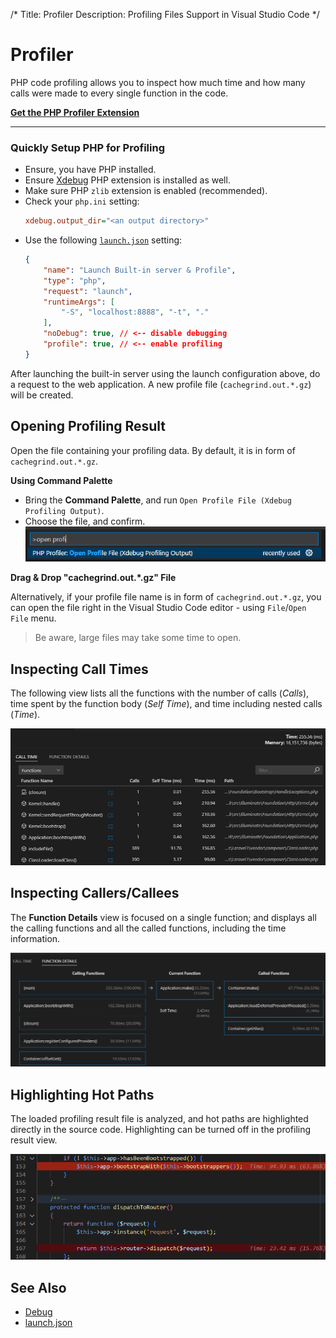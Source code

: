 /*
Title: Profiler
Description: Profiling Files Support in Visual Studio Code
*/

# Profiler

PHP code profiling allows you to inspect how much time and how many calls were made to every single function in the code.

[**Get the PHP Profiler Extension**](https://marketplace.visualstudio.com/items?itemName=DEVSENSE.profiler-php-vscode)

---

### Quickly Setup PHP for Profiling

- Ensure, you have PHP installed.
- Ensure [Xdebug](https://xdebug.org/docs/install) PHP extension is installed as well.
- Make sure PHP `zlib` extension is enabled (recommended).
- Check your `php.ini` setting:
    ```ini
    xdebug.output_dir="<an output directory>"
    ```
- Use the following [`launch.json`](debug/launch-json) setting:
    ```json
    {
        "name": "Launch Built-in server & Profile",
        "type": "php",
        "request": "launch",
        "runtimeArgs": [
            "-S", "localhost:8888", "-t", "."
        ],
        "noDebug": true, // <-- disable debugging
        "profile": true, // <-- enable profiling
    }
    ```

After launching the built-in server using the launch configuration above, do a request to the web application. A new profile file (`cachegrind.out.*.gz`) will be created.

## Opening Profiling Result

Open the file containing your profiling data. By default, it is in form of `cachegrind.out.*.gz`.

**Using Command Palette**

- Bring the **Command Palette**, and run `Open Profile File (Xdebug Profiling Output)`.
- Choose the file, and confirm.
  ![open profiling file command](imgs/profiler-open-command.png)

**Drag & Drop "cachegrind.out.*.gz" File**

Alternatively, if your profile file name is in form of `cachegrind.out.*.gz`, you can open the file right in the Visual Studio Code editor - using `File`/`Open File` menu.

> Be aware, large files may take some time to open.

## Inspecting Call Times

The following view lists all the functions with the number of calls (_Calls_), time spent by the function body (_Self Time_), and time including nested calls (_Time_).

![profiling call times](imgs/profile-calltimes.png)

## Inspecting Callers/Callees

The **Function Details** view is focused on a single function; and displays all the calling functions and all the called functions, including the time information.

![profiling callers](imgs/profile-details.png)

## Highlighting Hot Paths

The loaded profiling result file is analyzed, and hot paths are highlighted directly in the source code. Highlighting can be turned off in the profiling result view.

![profiling hot path highlight](imgs/profile-highlight.png)

## See Also

- [Debug](debug)
- [launch.json](debug/launch-json)
